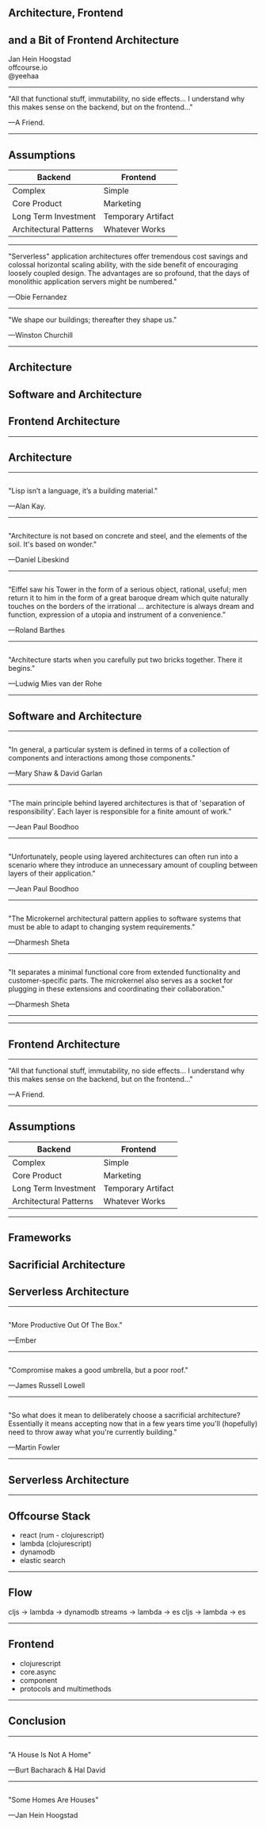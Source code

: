 ## Architecture, Frontend 
## and a Bit of Frontend Architecture
Jan Hein Hoogstad   
offcourse.io   
@yeehaa

<!---

Good morning everyone. Really excited to be here. My name is Jan Hein Hoogstad. In my previous life, I was a professor in philosophy and cultural studies. But nowadays, I am running a startup called Offcourse. Offcourse is going to radically change the way you learn new skills online, but that's not what I'm going to talk about today. Simply check out our website if you want to know more.

Instead, I will talk about buildings, actual buildings - houses, towers, bridges, etc. And I will talk about what they share with the constructions that we developers are building: programs, applications.

-->
---
"All that functional stuff, immutability, no side effects... I understand why this makes sense on the backend, but on the frontend..." 

—A Friend.

<!---

The inspiration for this presentation came from a comment that a good friend of mine made when I explained my choice of clojurescript as the language that I used for the offcourse frontend. I don't remember his exact words, but he said something along the lines of:  

"All that functional stuff, immutability, no side effects... I understand why this makes sense on the backend, but on the frontend..." 

What I found interesting about his remarks was not as much the content, but the assumptions about frontend development that were implied in his words.

Let me spell them out for you:

-->

---
## Assumptions

|Backend                |Frontend                     |
|---------------------  |-----------------------------|
|Complex                |Simple                       |
|Core Product           |Marketing                    |
|Long Term Investment   |Temporary Artifact           |
|Architectural Patterns |Whatever Works               |

<!---

The point of this presentation is too debunk all these assumptions about frontend architecture. It roughly consists of two parts:

-->

---
"Serverless" application architectures offer tremendous cost savings and colossal horizontal scaling ability, with the side benefit of encouraging loosely coupled design. The advantages are so profound, that the days of monolithic application servers might be numbered." 

—Obie Fernandez

<!--

The current transition towards so-called serverless architectures means that the frontend is becoming more and more important. Obie Fernandez, for instance, claims:

"Serverless" application architectures offer tremendous cost savings and colossal horizontal scaling ability, with the side benefit of encouraging loosely coupled design. The advantages are so profound, that the days of monolithic application servers might be numbered." 

Following this observation, seriously thinking about frontend architectures is therefore no longer a luxury but a must.
-->

---
"We shape our buildings; thereafter they shape us." 

—Winston Churchill

<!--

But the second, even more important reason is, that not thinking about architecture is a mistake under all circumstances. Here I'm in the company, not only of many famous architects but also statesmen like Winston Churchill who claimed that "We shape our buildings; thereafter they shape us."

-->

---
## Architecture
## Software and Architecture
## Frontend Architecture

<!---

This presentation consists of three parts. 

In the first, I will talk about architecture in general, how its use in software development is significally different from its physical counterpart, and why this matters.

In the second part, I will go through a some important design patterns and show what they look like as actual buildings

The last part, focusses on frontend architecture patterns in particular and how serverless changes everything.

-->

---
## Architecture

---
<img class="stretch" data-src="assets/brick-generic.jpg">

"Lisp isn’t a language, it’s a building material." 

—Alan Kay.

<!--- 

Alan Kay famously said that: "Lisp isn’t a language, it’s a building material." To me, this is exemplary of the way developers conceive architecture. We understand architecture in terms of the building blocks that we use, such as:

+ Languages
+ Abstractions
+ Libraries and Frameworks
+ Patterns

Although code reading groups are becoming more common, the actual artifacts that we produce - namely programs as programs - are still rarely discussed.

-->

---
<img class="stretch" data-src="assets/libeskind.jpg">

"Architecture is not based on concrete and steel, and the elements of the soil. It's based on wonder." 

—Daniel Libeskind

<!---

Actual Architects tend to do the exact opposite. Daniel Libeskind for instance said that: 


"Architecture is not based on concrete and steel, and the elements of the soil. It's based on wonder." 

Although a bit too new-agey for me taste. It does clearly illustrate the way architects view their profession. To them, architecture is not about the building blocks that they use, but the lived spaces that emerge from these pieces.
-->

---
<img class="stretch" data-src="assets/eiffel-tower.jpg">

“Eiffel saw his Tower in the form of a serious object, rational, useful; men return it to him in the form of a great baroque dream which quite naturally touches on the borders of the irrational ... architecture is always dream and function, expression of a utopia and instrument of a convenience.” 

—Roland Barthes

<!---

Of course, leave it to the philosophers to go even a step further. Roland Barthes, for instance, said that:

“Eiffel saw his Tower in the form of a serious object, rational, useful; men return it to him in the form of a great baroque dream which quite naturally touches on the borders of the irrational ... architecture is always dream and function, expression of a utopia and instrument of a convenience.” 

To Barthes, architecture is also a expression of a future that can be, of could have been. 

-->

---
<img class="stretch" data-src="assets/eiffel-tower.gif">

"Architecture starts when you carefully put two bricks together. There it begins." 

—Ludwig Mies van der Rohe

<!---

To sum this up: Architecture is three things at the same time:

1. Lived Spaces
2. An expression of a desired future
3. But, of course, it's also simply assemblage of building blocks.

Or, as the famous modernist architect Mies van der Rohe said: "Architecture starts when you carefully put two bricks together. There it begins." 

-->

---
## Software and Architecture

<!---

In the next section of this presentation, I will look at different software architecture patterns by comparing them to actual buildings.

-->

---
<img class="stretch" data-src="assets/blueprint.jpg">

"In general, a particular system is defined in terms of a collection of components and interactions among those components." 

—Mary Shaw & David Garlan

<!---

When we talk about sofware architecture, we mostly talk about patterns i.e. how do the different components relate to each other. Mary Shaw and David Garlan for instance define software architecture as follows:

"In general, a particular system is defined in terms of a collection of components and interactions among those components." 

-->

---
<img class="stretch" data-src="assets/three-stories.jpg">

"The main principle behind layered architectures is that of 'separation of responsibility'. Each layer is responsible for a finite amount of work."

—Jean Paul Boodhoo

<!---

The best known, and probably still most commonly used, software architecture pattern is the so-called layered architecture. 


"The main principle behind layered architectures is that of 'separation of responsibility'. Each layer is responsible for a finite amount of work."

This is comparable to the dollhouse pictured here. Where each floor has a clearly defined responsibility. The bottom layer is the living room, the middle the parent's bedroom, and the top one is where the baby sleeps.

A layered architecture can have many layers, but in its simplest form it consists of a persistence layer with business and presentation layers build on top of it.
-->

---
<img class="stretch" data-src="assets/escher.jpg">

"Unfortunately, people using layered architectures can often run into a scenario where they introduce an unnecessary amount of coupling between layers of their application."

—Jean Paul Boodhoo

<!--

In practice, however, layered architectures often end up like the Escher print above. This is due to the fact that layered architectures usually end up highly coupled. As described in this quote:

"Unfortunately, people using layered architectures can often run into a scenario where they introduce an unnecessary amount of coupling between layers of their application."

Which results in fragile applications that are difficult to change or extend.

-->

---
<img class="stretch" data-src="assets/oude-kerk-before.jpg">

"The Microkernel architectural pattern applies to software systems that must be able to adapt to changing system requirements."

—Dharmesh Sheta

<!--
Microkernel Architecture 1
-->

---
<img class="stretch" data-src="assets/oude-kerk.jpg">

"It separates a minimal functional core from extended functionality and customer-specific parts. The microkernel also serves as a socket for plugging in these extensions and coordinating their collaboration."

—Dharmesh Sheta

<!--
Microkernel Architecture 2
-->

---
<!---
microservices architecture
-->

---
## Frontend Architecture

---
"All that functional stuff, immutability, no side effects... I understand why this makes sense on the backend, but on the frontend..." 

—A Friend.

---
## Assumptions

|Backend                |Frontend                     |
|---------------------  |-----------------------------|
|Complex                |Simple                       |
|Core Product           |Marketing                    |
|Long Term Investment   |Temporary Artifact           |
|Architectural Patterns |Whatever Works               |

---
## Frameworks
## Sacrificial Architecture
## Serverless Architecture

---
<img class="stretch" data-src="assets/prefab.gif">

"More Productive Out Of The Box." 

—Ember
    
<!---
## Advantages
+ Quick To Get Started 
+ One Model Fits All
-->

---
<img class="stretch" data-src="assets/belgian-house2.jpg">

"Compromise makes a good umbrella, but a poor roof." 

—James Russell Lowell

<!---
## Disadvantages
+ Limited Options to Customize
-->

---
<img class="stretch" data-src="assets/tiny-house.jpg">

"So what does it mean to deliberately choose a sacrificial architecture? Essentially it means accepting now that in a few years time you'll (hopefully) need to throw away what you're currently building."

—Martin Fowler

---
## Serverless Architecture

<!---
misnomer
-->

---
## Offcourse Stack

+ react (rum - clojurescript)
+ lambda (clojurescript)
+ dynamodb
+ elastic search

<!---
merely bricks not that interesting. Architecture starts when you put these things together
-->

---
## Flow

cljs -> lambda -> dynamodb streams -> lambda -> es
cljs -> lambda -> es

<!--
+ high-level does not look that much different from a  traditional client-server stack, but this is misleading. 
+ Interesting part is that all elements are completely decoupled. 
+ In other words, a serverless architecture forces you to avoid unnecessary dependencies
-->

---
## Frontend

+ clojurescript
+ core.async
+ component
+ protocols and multimethods

<!--
With Offcourse we tried to bring a similar approach to the frontend.
-->

---
## Conclusion

---
<img class="stretch" data-src="assets/unlivable-house.jpg">

"A House Is Not A Home" 

—Burt Bacharach & Hal David

<!---
To make this more concrete, no one has said this clearer than the great philosophers Burt Bacharach and Hal David, when they used the voice of Dionne Warwick to claim that: "A House is Not a Home"
-->

---
<img class="stretch" data-src="assets/cozy-house.jpg">

"Some Homes Are Houses" 

—Jan Hein Hoogstad

<!---
On the flip side, however, that some homes are in fact actual houses. Made of bricks, concrete and pipes, etc. In other words, there is a strong relation between building blocks and way they are used.
-->

<!---
Engineering is not a science. Science studies particular events to find general laws. Engineering design makes use of the laws to solve particular practical problems. In this it is more closely related to art or craft. –Ove Arup

-->
